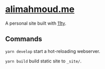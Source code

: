 # [alimahmoud.me](https://alimahmoud.me)

A personal site built with [11ty](11ty.dev).

## Commands

`yarn develop` start a hot-reloading webserver.

`yarn build` build static site to `_site/`.

